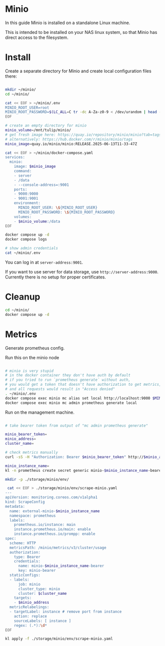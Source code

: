 
# Minio

In this guide Minio is installed on a standalone Linux machine.

This is intended to be installed on your NAS linux system,
so that Minio has direct access to the filesystem.

# Install

Create a separate directory for Minio and create local configuration files there:

```bash

mkdir ~/minio/
cd ~/minio/

cat << EOF > ~/minio/.env
MINIO_ROOT_USER=root
MINIO_ROOT_PASSWORD=$(LC_ALL=C tr -dc A-Za-z0-9 < /dev/urandom | head -c 20)
EOF

# create an empty directory for minio
minio_volume=/mnt/tulip/minio/
# get fresh image here: https://quay.io/repository/minio/minio?tab=tags
# alternatively: https://hub.docker.com/r/minio/minio/tags
minio_image=quay.io/minio/minio:RELEASE.2025-06-13T11-33-47Z

cat << EOF > ~/minio/docker-compose.yaml
services:
  minio:
    image: $minio_image
    command:
    - server
    - /data
    - --console-address=:9001
    ports:
    - 9000:9000
    - 9001:9001
    environment:
      MINIO_ROOT_USER: \${MINIO_ROOT_USER}
      MINIO_ROOT_PASSWORD: \${MINIO_ROOT_PASSWORD}
    volumes:
    - $minio_volume:/data
EOF

docker compose up -d
docker compose logs

# show admin credentials
cat ~/minio/.env

```

You can log in at `server-address:9001`.

If you want to use server for data storage, use `http://server-address:9000`.
Currently there is no setup for proper certificates.

# Cleanup

```bash
cd ~/minio/
docker compose up -d
```

# Metrics

Generate prometheus config.

Run this on the minio node

```bash

# minio is very stupid
# in the docker container they don't have auth by default
# if you tried to run `prometheus generate` without auth,
# you would get a token that doesn't have authorization to get metrics,
# and all requests would result in "Access denied"
. ~/minio/.env
docker compose exec minio mc alias set local http://localhost:9000 $MINIO_ROOT_USER $MINIO_ROOT_PASSWORD
docker compose exec minio mc admin prometheus generate local

```

Run on the management machine.

```bash

# take bearer token from output of "mc admin prometheus generate"

minio_bearer_token=
minio_address=
cluster_name=

# check metrics manually
curl -sS -H "Authorization: Bearer $minio_bearer_token" http://$minio_address/minio/metrics/v3/cluster/usage > ./minio-v3-usage.log

minio_instance_name=
kl -n prometheus create secret generic minio-$minio_instance_name-bearer --from-literal minio-bearer=$minio_bearer_token

mkdir -p ./storage/minio/env/

 cat << EOF > ./storage/minio/env/scrape-minio.yaml
---
apiVersion: monitoring.coreos.com/v1alpha1
kind: ScrapeConfig
metadata:
  name: external-minio-$minio_instance_name
  namespace: prometheus
  labels:
    prometheus.io/instance: main
    instance.prometheus.io/main: enable
    instance.prometheus.io/prompp: enable
spec:
  scheme: HTTP
  metricsPath: /minio/metrics/v3/cluster/usage
  authorization:
    type: Bearer
    credentials:
      name: minio-$minio_instance_name-bearer
      key: minio-bearer
  staticConfigs:
  - labels:
      job: minio
      cluster_type: minio
      cluster: $cluster_name
    targets:
    - $minio_address
  metricRelabelings:
  - targetLabel: instance # remove port from instance
    action: replace
    sourceLabels: [ instance ]
    regex: (.*):\d*
EOF

kl apply -f ./storage/minio/env/scrape-minio.yaml

```
